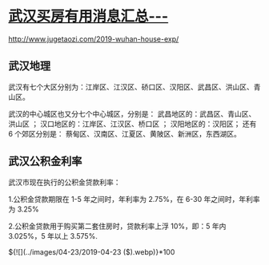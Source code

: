 # [武汉买房有用消息汇总---](http://www.jugetaozi.com/2019-wuhan-house-exp/)

http://www.jugetaozi.com/2019-wuhan-house-exp/


## 武汉地理
武汉有七个大区分别为：江岸区、江汉区、硚口区、汉阳区、武昌区、洪山区、青山区。

武汉的中心城区也又分七个中心城区，分别是： 武昌地区的：武昌区、青山区、洪山区 ； 汉口地区的：江岸区、江汉区、桥口区 ； 汉阳地区的：汉阳区； 还有 6 个郊区分别是： 蔡甸区、汉南区、江夏区、黄陂区、新洲区，东西湖区。

## 武汉公积金利率
武汉市现在执行的公积金贷款利率：

1.公积金贷款期限在 1-5 年之间时，年利率为 2.75%，在 6-30 年之间时，年利率为 3.25%

2.公积金贷款用于购买第二套住房时，贷款利率上浮 10%，即：5 年内 3.025%，5 年以上 3.575%.

${![](../images/04-23/2019-04-23 ($).webp)}*100
